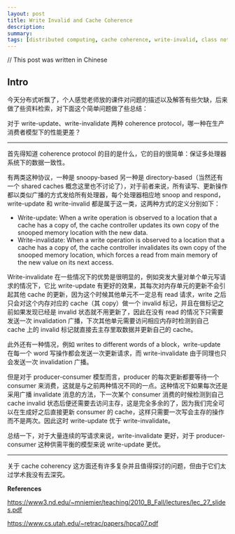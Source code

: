 ```yaml
---
layout: post
title: Write Invalid and Cache Coherence
description: 
summary: 
tags: [distributed computing, cache coherence, write-invalid, class notes]
---
```


// This post was written in Chinese

## Intro

今天分布式听飘了，个人感觉老师放的课件对问题的描述以及解答有些欠缺，后来做了些资料检索，对下面这个简单问题做了些总结：

对于 write-update、write-invalidate 两种 coherence protocol，哪一种在生产消费者模型下的性能更差？

---

首先得知道 coherence protocol 的目的是什么，它的目的很简单：保证多处理器系统下的数据一致性。

有两类这种协议，一种是 snoopy-based 另一种是 directory-based（当然还有一个 shared caches 概念这里也不讨论了），对于前者来说，所有读写、更新操作都以类似广播的方式发给所有处理器，每个处理器相应地 snoop and respond，write-update 和 write-invalid 都是属于这一类，这两种方式的定义分别如下：

- Write-update: When a write operation is observed to a location that a cache has a copy of, the cache controller updates its own copy of the snooped memory location with the new data.
- Write-invalidate: When a write operation is observed to a location that a cache has a copy of, the cache controller invalidates its own copy of the snooped memory location, which forces a read from main memory of the new value on its next access.

Write-invalidate 在一些情况下的优势是很明显的，例如突发大量对单个单元写请求的情况下，它比 write-update 有更好的效果，其每次对内存单元的更新不会引起其他 cache 的更新，因为这个时候其他单元不一定总有 read 请求，write 之后只会对这个内存对应的 cache（其 copy）做一个 invalid 标记，并且在做标记之前如果发现已经是 invalid 状态就不用更新了，因此在没有 read 的情况下只需要发送一次 invalidation 广播，下次其他单元需要访问相应内存时检测到自己 cache 上的 invalid 标记就直接去主存里取数据并更新自己的 cache。

此外还有一种情况，例如 writes to different words of a block，write-update 在每一个 word 写操作都会发送一次更新请求，而 write-invalidate 由于同理也只会发送一次 invalidation 广播。

但是对于 producer-consumer 模型而言，producer 的每次更新都要等待一个 consumer 来消费，这就是与之前两种情况不同的一点。这种情况下如果每次还是采用广播 invalidate 消息的方法，下一次某个 consumer 消费的时候检测到自己 cache invalid 状态后便还需要去访问主存，这是完全多余的了，因为我们完全可以在生成好之后直接更新 consumer 的 cache，这样只需要一次写会主存的操作而不是两次。因此这时 write-update 优于 write-invalidate。

总结一下，对于大量连续的写请求来说，write-invalidate 更好，对于 producer-consumer 这种供需平衡的模型来说 write-update 更优。

---

关于 cache coherency 这方面还有许多复杂并且值得探讨的问题，但由于它们太过学术我没有去深究。

**References**

https://www3.nd.edu/~mniemier/teaching/2010_B_Fall/lectures/lec_27_slides.pdf

https://www.cs.utah.edu/~retrac/papers/hpca07.pdf